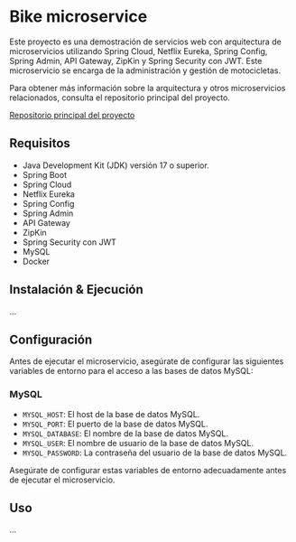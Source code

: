 # Bike microservice

Este proyecto es una demostración de servicios web con arquitectura de microservicios utilizando Spring Cloud, Netflix Eureka, Spring Config, Spring Admin, API Gateway, ZipKin y Spring Security con JWT. Este microservicio se encarga de la administración y gestión de motocicletas.

Para obtener más información sobre la arquitectura y otros microservicios relacionados, consulta el repositorio principal del proyecto.

[Repositorio principal del proyecto](https://github.com/dev-elliotesco/microservices-demo-springcloud)


## Requisitos

- Java Development Kit (JDK) versión 17 o superior.
- Spring Boot
- Spring Cloud
- Netflix Eureka
- Spring Config
- Spring Admin
- API Gateway
- ZipKin
- Spring Security con JWT
- MySQL
- Docker

## Instalación &  Ejecución

...

## Configuración

Antes de ejecutar el microservicio, asegúrate de configurar las siguientes variables de entorno para el acceso a las bases de datos MySQL:

### MySQL

- `MYSQL_HOST`: El host de la base de datos MySQL.
- `MYSQL_PORT`: El puerto de la base de datos MySQL.
- `MYSQL_DATABASE`: El nombre de la base de datos MySQL.
- `MYSQL_USER`: El nombre de usuario de la base de datos MySQL.
- `MYSQL_PASSWORD`: La contraseña del usuario de la base de datos MySQL.

Asegúrate de configurar estas variables de entorno adecuadamente antes de ejecutar el microservicio.


## Uso

...